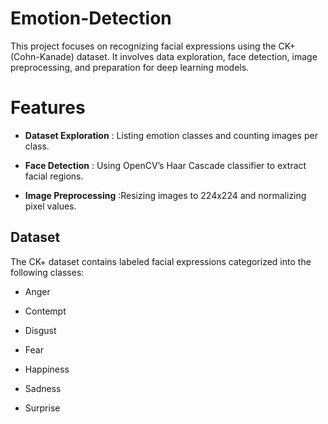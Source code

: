 # Emotion-Detection
This project focuses on recognizing facial expressions using the CK+ (Cohn-Kanade) dataset. It involves data exploration, face detection, image preprocessing, and preparation for deep learning models.

# Features

- **Dataset Exploration** : Listing emotion classes and counting images per class.

- **Face Detection** : Using OpenCV’s Haar Cascade classifier to extract facial regions.

- **Image Preprocessing** :Resizing images to 224x224 and normalizing pixel values.

## Dataset

The CK+ dataset contains labeled facial expressions categorized into the following classes:

- Anger

- Contempt

- Disgust

- Fear

- Happiness

- Sadness

- Surprise

